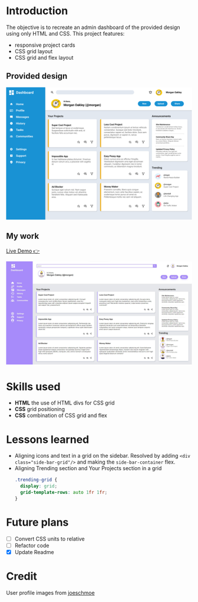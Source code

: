 # Introduction
The objective is to recreate an admin dashboard of the provided design using only HTML and CSS.
This project features: 
- responsive project cards
- CSS grid layout
- CSS grid and flex layout
## Provided design 
![Provided design](demo/provided-design.png)
## My work
[Live Demo 👉](https://bravoosonja.github.io/admin-dashboard) 

![Demo](demo/demo.jpg)
# Skills used
- **HTML** the use of HTML divs for CSS grid 
- **CSS**  grid positioning
- **CSS**  combination of CSS grid and flex
# Lessons learned
- Aligning icons and text in a grid on the sidebar. Resolved by adding ```<div class="side-bar-grid"/>``` and making the ```side-bar-container``` flex. 
- Aligning Trending section and Your Projects section in a grid
  ```css
  .trending-grid {
    display: grid;
    grid-template-rows: auto 1fr 1fr;
  }
  ```
# Future plans
- [ ] Convert CSS units to relative
- [ ] Refactor code
- [x] Update Readme
# Credit
User profile images from [joeschmoe](https://joeschmoe.io/)
